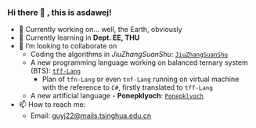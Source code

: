 ### Hi there 👋 , this is asdawej!

- 🔭 Currently working on... well, the Earth, obviously
- 🌱 Currently learning in **Dept. EE, THU**
- 👯 I’m looking to collaborate on
  - Coding the algorithms in _JiuZhangSuanShu_: [`JiuZhangSuanShu`](https://github.com/asdawej/JiuZhangSuanShu)
  - A new programming language working on balanced ternary system (BTS): [`tff-Lang`](https://github.com/asdawej/tff-Lang)
    - Plan of `tfn-Lang` or even `tnf-Lang` running on virtual machine with the reference to `C#`, firstly translated to `tff-Lang`
  - A new artificial language - **Ponepklyoch**: [`Ponepklyoch`](https://github.com/asdawej/Ponepklyoch)
- 📫 How to reach me:
  - Email: guyj22@mails.tsinghua.edu.cn

